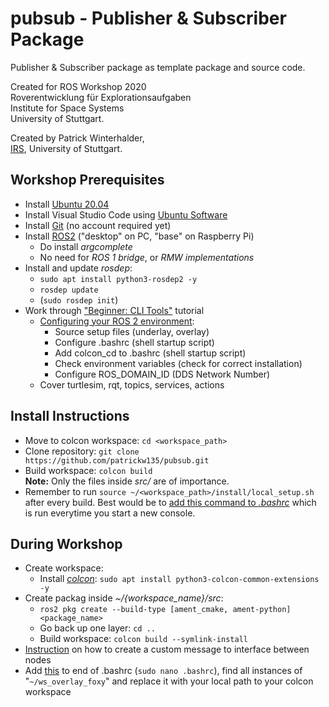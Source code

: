 # pubsub - Publisher & Subscriber Package
Publisher & Subscriber package as template package and source code.  

Created for ROS Workshop 2020  
Roverentwicklung für Explorationsaufgaben  
Institute for Space Systems  
University of Stuttgart.

Created by Patrick Winterhalder,  
[IRS](https://www.irs.uni-stuttgart.de/en/), University of Stuttgart.  
  
  
  

## Workshop Prerequisites
* Install [Ubuntu 20.04]()
* Install Visual Studio Code using [Ubuntu Software](https://wiki.ubuntuusers.de/Ubuntu_Software/)
* Install [Git](https://linuxconfig.org/how-to-install-git-on-ubuntu-20-04-lts-focal-fossa-linux) (no account required yet)
* Install [ROS2](https://index.ros.org/doc/ros2/Installation/Foxy/Linux-Install-Debians/) ("desktop" on PC, "base" on Raspberry Pi)
  * Do install _argcomplete_
  * No need for _ROS 1 bridge_, or _RMW implementations_
* Install and update _rosdep_:
  * `sudo apt install python3-rosdep2 -y`
  * `rosdep update`
  * (`sudo rosdep init`)
* Work through ["Beginner: CLI Tools"](https://index.ros.org/doc/ros2/Tutorials/) tutorial
  * [Configuring your ROS 2 environment](https://index.ros.org/doc/ros2/Tutorials/Configuring-ROS2-Environment/):
    * Source setup files (underlay, overlay)
    * Configure .bashrc (shell startup script)
    * Add colcon_cd to .bashrc (shell startup script)
    * Check environment variables (check for correct installation)
    * Configure ROS_DOMAIN_ID (DDS Network Number)
  * Cover turtlesim, rqt, topics, services, actions

## Install Instructions
* Move to colcon workspace: `cd <workspace_path>`
* Clone repository: `git clone https://github.com/patrickw135/pubsub.git`
* Build workspace: `colcon build`  
__Note:__ Only the files inside _src/_ are of importance.
* Remember to run `source ~/<workspace_path>/install/local_setup.sh` after every build. Best would be to [add this command to _.bashrc_](https://github.com/patrickw135/pubsub/blob/master/bashrc_addons.txt) which is run everytime you start a new console.


## During Workshop
* Create workspace:
  * Install [_colcon_](https://index.ros.org/doc/ros2/Tutorials/Colcon-Tutorial/#colcon): `sudo apt install python3-colcon-common-extensions -y`
* Create packag inside _~/{workspace_name}/src_:
  * `ros2 pkg create --build-type [ament_cmake, ament-python] <package_name>`
  * Go back up one layer: `cd ..`
  * Build workspace: `colcon build --symlink-install`
* [Instruction](https://github.com/patrickw135/pubsub/blob/master/instructions_custom_topics.md) on how to create a custom message to interface between nodes
* Add [this](https://github.com/patrickw135/pubsub/blob/main/bashrc_addons.txt) to end of .bashrc (`sudo nano .bashrc`), find all instances of "`~/ws_overlay_foxy`" and replace it with your local path to your colcon workspace  
